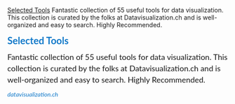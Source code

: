 



[Selected Tools](http://selection.datavisualization.ch/?utm_campaign=Data_Elixir_32&utm_medium=email&utm_source=Data%2bElixir)
Fantastic collection of 55 useful tools for data visualization. This collection is curated by the folks at Datavisualization.ch and is well-organized and easy to search. Highly Recommended.


<td align="left" style="color:#5e5e5e;text-align:left;vertical-align:top" valign="top"><h2 style="display:block!important;font-family:'Lato','Helvetica Neue',Helvetica,Arial,sans-serif!important;font-size:22px;font-weight:700;line-height:28px;margin:0 0 10px;padding:0"><a href="https://cur.at/n7ejHTG?sid=4Iyh2Tw" style="color:#1179c9;text-decoration:none" target="_blank">Selected Tools</a></h2><p style="font-family:'Lato','Helvetica Neue',Helvetica,Arial,sans-serif!important;font-size:18px;font-weight:400;line-height:26px;margin:10px 0">Fantastic collection of 55 useful tools for data visualization. This collection is curated by the folks at Datavisualization.ch and is well-organized and easy to search. Highly Recommended.</p><p style="color:#5e5e5e;font-family:'Lato','Helvetica Neue',Helvetica,Arial,sans-serif!important;font-size:14px;font-style:italic;font-weight:400;line-height:22px;margin:10px 0 0"><a href="https://cur.at/n7ejHTG?sid=4Iyh2Tw" style="color:#1179c9;text-decoration:none" target="_blank">datavisualization.ch</a></p></td>